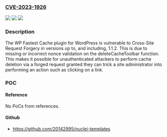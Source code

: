 ### [CVE-2023-1926](https://cve.mitre.org/cgi-bin/cvename.cgi?name=CVE-2023-1926)
![](https://img.shields.io/static/v1?label=Product&message=WP%20Fastest%20Cache&color=blue)
![](https://img.shields.io/static/v1?label=Version&message=*%3C%3D%201.1.2%20&color=brighgreen)
![](https://img.shields.io/static/v1?label=Vulnerability&message=CWE-352%20Cross-Site%20Request%20Forgery%20(CSRF)&color=brighgreen)

### Description

The WP Fastest Cache plugin for WordPress is vulnerable to Cross-Site Request Forgery in versions up to, and including, 1.1.2. This is due to missing or incorrect nonce validation on the deleteCacheToolbar function. This makes it possible for unauthenticated attackers to perform cache deletion via a forged request granted they can trick a site administrator into performing an action such as clicking on a link.

### POC

#### Reference
No PoCs from references.

#### Github
- https://github.com/20142995/nuclei-templates

